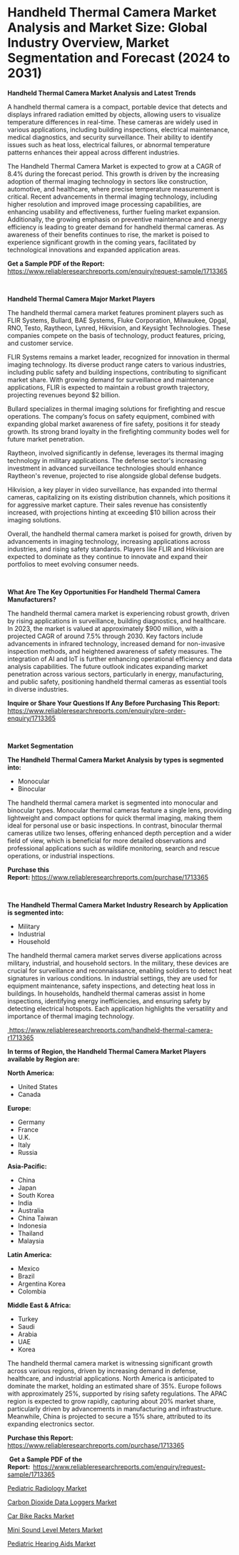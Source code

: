 <p><h1>Handheld Thermal Camera Market Analysis and Market Size: Global Industry Overview, Market Segmentation and Forecast (2024 to 2031)</h1></p><p><strong>Handheld Thermal Camera Market Analysis and Latest Trends</strong></p>
<p><p>A handheld thermal camera is a compact, portable device that detects and displays infrared radiation emitted by objects, allowing users to visualize temperature differences in real-time. These cameras are widely used in various applications, including building inspections, electrical maintenance, medical diagnostics, and security surveillance. Their ability to identify issues such as heat loss, electrical failures, or abnormal temperature patterns enhances their appeal across different industries.</p><p>The Handheld Thermal Camera Market is expected to grow at a CAGR of 8.4% during the forecast period. This growth is driven by the increasing adoption of thermal imaging technology in sectors like construction, automotive, and healthcare, where precise temperature measurement is critical. Recent advancements in thermal imaging technology, including higher resolution and improved image processing capabilities, are enhancing usability and effectiveness, further fueling market expansion. Additionally, the growing emphasis on preventive maintenance and energy efficiency is leading to greater demand for handheld thermal cameras. As awareness of their benefits continues to rise, the market is poised to experience significant growth in the coming years, facilitated by technological innovations and expanded application areas.</p></p>
<p><strong>Get a Sample PDF of the Report:&nbsp;</strong> <a href="https://www.reliableresearchreports.com/enquiry/request-sample/1713365?utm_campaign=114&utm_medium=2&utm_source=Github&utm_content=ia&utm_term=22102024&utm_id=handheld-thermal-camera">https://www.reliableresearchreports.com/enquiry/request-sample/1713365</a></p>
<p>&nbsp;</p>
<p><strong>Handheld Thermal Camera Major Market Players</strong></p>
<p><p>The handheld thermal camera market features prominent players such as FLIR Systems, Bullard, BAE Systems, Fluke Corporation, Milwaukee, Opgal, RNO, Testo, Raytheon, Lynred, Hikvision, and Keysight Technologies. These companies compete on the basis of technology, product features, pricing, and customer service.</p><p>FLIR Systems remains a market leader, recognized for innovation in thermal imaging technology. Its diverse product range caters to various industries, including public safety and building inspections, contributing to significant market share. With growing demand for surveillance and maintenance applications, FLIR is expected to maintain a robust growth trajectory, projecting revenues beyond $2 billion.</p><p>Bullard specializes in thermal imaging solutions for firefighting and rescue operations. The company’s focus on safety equipment, combined with expanding global market awareness of fire safety, positions it for steady growth. Its strong brand loyalty in the firefighting community bodes well for future market penetration.</p><p>Raytheon, involved significantly in defense, leverages its thermal imaging technology in military applications. The defense sector's increasing investment in advanced surveillance technologies should enhance Raytheon's revenue, projected to rise alongside global defense budgets. </p><p>Hikvision, a key player in video surveillance, has expanded into thermal cameras, capitalizing on its existing distribution channels, which positions it for aggressive market capture. Their sales revenue has consistently increased, with projections hinting at exceeding $10 billion across their imaging solutions.</p><p>Overall, the handheld thermal camera market is poised for growth, driven by advancements in imaging technology, increasing applications across industries, and rising safety standards. Players like FLIR and Hikvision are expected to dominate as they continue to innovate and expand their portfolios to meet evolving consumer needs.</p></p>
<p>&nbsp;</p>
<p><strong>What Are The Key Opportunities For Handheld Thermal Camera Manufacturers?</strong></p>
<p><p>The handheld thermal camera market is experiencing robust growth, driven by rising applications in surveillance, building diagnostics, and healthcare. In 2023, the market is valued at approximately $900 million, with a projected CAGR of around 7.5% through 2030. Key factors include advancements in infrared technology, increased demand for non-invasive inspection methods, and heightened awareness of safety measures. The integration of AI and IoT is further enhancing operational efficiency and data analysis capabilities. The future outlook indicates expanding market penetration across various sectors, particularly in energy, manufacturing, and public safety, positioning handheld thermal cameras as essential tools in diverse industries.</p></p>
<p><strong>Inquire or Share Your Questions If Any Before Purchasing This Report:</strong> <a href="https://www.reliableresearchreports.com/enquiry/pre-order-enquiry/1713365?utm_campaign=114&utm_medium=2&utm_source=Github&utm_content=ia&utm_term=22102024&utm_id=handheld-thermal-camera">https://www.reliableresearchreports.com/enquiry/pre-order-enquiry/1713365</a></p>
<p>&nbsp;</p>
<p><strong>Market Segmentation</strong></p>
<p><strong>The Handheld Thermal Camera Market Analysis by types is segmented into:</strong></p>
<p><ul><li>Monocular</li><li>Binocular</li></ul></p>
<p><p>The handheld thermal camera market is segmented into monocular and binocular types. Monocular thermal cameras feature a single lens, providing lightweight and compact options for quick thermal imaging, making them ideal for personal use or basic inspections. In contrast, binocular thermal cameras utilize two lenses, offering enhanced depth perception and a wider field of view, which is beneficial for more detailed observations and professional applications such as wildlife monitoring, search and rescue operations, or industrial inspections.</p></p>
<p><strong>Purchase this Report:&nbsp;</strong><a href="https://www.reliableresearchreports.com/purchase/1713365?utm_campaign=114&utm_medium=2&utm_source=Github&utm_content=ia&utm_term=22102024&utm_id=handheld-thermal-camera">https://www.reliableresearchreports.com/purchase/1713365</a></p>
<p>&nbsp;</p>
<p><strong>The Handheld Thermal Camera Market Industry Research by Application is segmented into:</strong></p>
<p><ul><li>Military</li><li>Industrial</li><li>Household</li></ul></p>
<p><p>The handheld thermal camera market serves diverse applications across military, industrial, and household sectors. In the military, these devices are crucial for surveillance and reconnaissance, enabling soldiers to detect heat signatures in various conditions. In industrial settings, they are used for equipment maintenance, safety inspections, and detecting heat loss in buildings. In households, handheld thermal cameras assist in home inspections, identifying energy inefficiencies, and ensuring safety by detecting electrical hotspots. Each application highlights the versatility and importance of thermal imaging technology.</p></p>
<p><a href="https://www.reliableresearchreports.com/handheld-thermal-camera-r1713365?utm_campaign=114&utm_medium=2&utm_source=Github&utm_content=ia&utm_term=22102024&utm_id=handheld-thermal-camera">&nbsp;https://www.reliableresearchreports.com/handheld-thermal-camera-r1713365</a></p>
<p><strong>In terms of Region, the Handheld Thermal Camera Market Players available by Region are:</strong></p>
<p>
    <p> <strong> North America: </strong>
        <ul>
            <li>United States</li>
            <li>Canada</li>
        </ul>
        </p> 
    <p> <strong> Europe: </strong>
        <ul>
            <li>Germany</li>
            <li>France</li>
            <li>U.K.</li>
            <li>Italy</li>
            <li>Russia</li>
        </ul>
        </p> 
    <p> <strong> Asia-Pacific: </strong>
        <ul>
            <li>China</li>
            <li>Japan</li>
            <li>South Korea</li>
            <li>India</li>
            <li>Australia</li>
            <li>China Taiwan</li>
            <li>Indonesia</li>
            <li>Thailand</li>
            <li>Malaysia</li>
        </ul>
        </p> 
    <p> <strong> Latin America: </strong>
        <ul>
            <li>Mexico</li>
            <li>Brazil</li>
            <li>Argentina Korea</li>
            <li>Colombia</li>
        </ul>
        </p> 
    <p> <strong> Middle East & Africa: </strong>
        <ul>
            <li>Turkey</li>
            <li>Saudi</li>
            <li>Arabia</li>
            <li>UAE</li>
            <li>Korea</li>
        </ul>
    </p>
    </p>
<p><p>The handheld thermal camera market is witnessing significant growth across various regions, driven by increasing demand in defense, healthcare, and industrial applications. North America is anticipated to dominate the market, holding an estimated share of 35%. Europe follows with approximately 25%, supported by rising safety regulations. The APAC region is expected to grow rapidly, capturing about 20% market share, particularly driven by advancements in manufacturing and infrastructure. Meanwhile, China is projected to secure a 15% share, attributed to its expanding electronics sector.</p></p>
<p><strong>Purchase this Report: </strong><a href="https://www.reliableresearchreports.com/purchase/1713365?utm_campaign=114&utm_medium=2&utm_source=Github&utm_content=ia&utm_term=22102024&utm_id=handheld-thermal-camera">https://www.reliableresearchreports.com/purchase/1713365</a></p>
<p>&nbsp;<strong>Get a Sample PDF of the Report:&nbsp;&nbsp;</strong><a href="https://www.reliableresearchreports.com/enquiry/request-sample/1713365?utm_campaign=114&utm_medium=2&utm_source=Github&utm_content=ia&utm_term=22102024&utm_id=handheld-thermal-camera">https://www.reliableresearchreports.com/enquiry/request-sample/1713365</a></p>
<p><strong></strong></p>
<p><p><a href="https://www.linkedin.com/pulse/pediatric-radiology-market-size-share-analysis-growth-trends-l5zec?utm_campaign=114&utm_medium=2&utm_source=Github&utm_content=ia&utm_term=22102024&utm_id=handheld-thermal-camera">Pediatric Radiology Market</a></p><p><a href="https://issuu.com/reportprime-2/docs/carbon-dioxide-data-loggers-market-_7fe6e30d0aced4?utm_campaign=114&utm_medium=2&utm_source=Github&utm_content=ia&utm_term=22102024&utm_id=handheld-thermal-camera">Carbon Dioxide Data Loggers Market</a></p><p><a href="https://github.com/isbel3opkkem/Market-Research-Report-List-1/blob/main/car-bike-racks-market.md?utm_campaign=114&utm_medium=2&utm_source=Github&utm_content=ia&utm_term=22102024&utm_id=handheld-thermal-camera">Car Bike Racks Market</a></p><p><a href="https://issuu.com/reportprime-2/docs/mini-sound-level-meters-market-size_76fc82d8ea4bc4?utm_campaign=114&utm_medium=2&utm_source=Github&utm_content=ia&utm_term=22102024&utm_id=handheld-thermal-camera">Mini Sound Level Meters Market</a></p><p><a href="https://www.linkedin.com/pulse/global-perspectives-pediatric-hearing-aids-market-trends-challenges-pl3fc?utm_campaign=114&utm_medium=2&utm_source=Github&utm_content=ia&utm_term=22102024&utm_id=handheld-thermal-camera">Pediatric Hearing Aids Market</a></p></p>